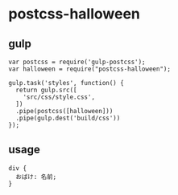 # postcss-halloween

## gulp

```
var postcss = require('gulp-postcss');
var halloween = require("postcss-halloween");

gulp.task('styles', function() {
  return gulp.src([
    'src/css/style.css',
  ])
  .pipe(postcss([halloween]))
  .pipe(gulp.dest('build/css'))
});
```

## usage

```
div {
  おばけ: 名前;
}
```

